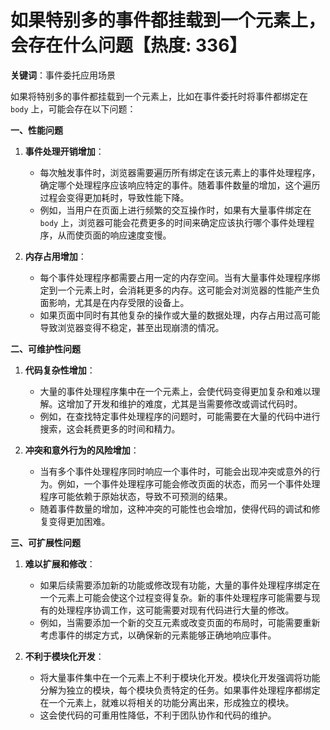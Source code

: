 # 如果特别多的事件都挂载到一个元素上，会存在什么问题【热度: 336】

**关键词**：事件委托应用场景

如果将特别多的事件都挂载到一个元素上，比如在事件委托时将事件都绑定在 `body` 上，可能会存在以下问题：

**一、性能问题**

1. **事件处理开销增加**：

   - 每次触发事件时，浏览器需要遍历所有绑定在该元素上的事件处理程序，确定哪个处理程序应该响应特定的事件。随着事件数量的增加，这个遍历过程会变得更加耗时，导致性能下降。
   - 例如，当用户在页面上进行频繁的交互操作时，如果有大量事件绑定在 `body` 上，浏览器可能会花费更多的时间来确定应该执行哪个事件处理程序，从而使页面的响应速度变慢。

2. **内存占用增加**：
   - 每个事件处理程序都需要占用一定的内存空间。当有大量事件处理程序绑定到一个元素上时，会消耗更多的内存。这可能会对浏览器的性能产生负面影响，尤其是在内存受限的设备上。
   - 如果页面中同时有其他复杂的操作或大量的数据处理，内存占用过高可能导致浏览器变得不稳定，甚至出现崩溃的情况。

**二、可维护性问题**

1. **代码复杂性增加**：

   - 大量的事件处理程序集中在一个元素上，会使代码变得更加复杂和难以理解。这增加了开发和维护的难度，尤其是当需要修改或调试代码时。
   - 例如，在查找特定事件处理程序的问题时，可能需要在大量的代码中进行搜索，这会耗费更多的时间和精力。

2. **冲突和意外行为的风险增加**：
   - 当有多个事件处理程序同时响应一个事件时，可能会出现冲突或意外的行为。例如，一个事件处理程序可能会修改页面的状态，而另一个事件处理程序可能依赖于原始状态，导致不可预测的结果。
   - 随着事件数量的增加，这种冲突的可能性也会增加，使得代码的调试和修复变得更加困难。

**三、可扩展性问题**

1. **难以扩展和修改**：

   - 如果后续需要添加新的功能或修改现有功能，大量的事件处理程序绑定在一个元素上可能会使这个过程变得复杂。新的事件处理程序可能需要与现有的处理程序协调工作，这可能需要对现有代码进行大量的修改。
   - 例如，当需要添加一个新的交互元素或改变页面的布局时，可能需要重新考虑事件的绑定方式，以确保新的元素能够正确地响应事件。

2. **不利于模块化开发**：
   - 将大量事件集中在一个元素上不利于模块化开发。模块化开发强调将功能分解为独立的模块，每个模块负责特定的任务。如果事件处理程序都绑定在一个元素上，就难以将相关的功能分离出来，形成独立的模块。
   - 这会使代码的可重用性降低，不利于团队协作和代码的维护。